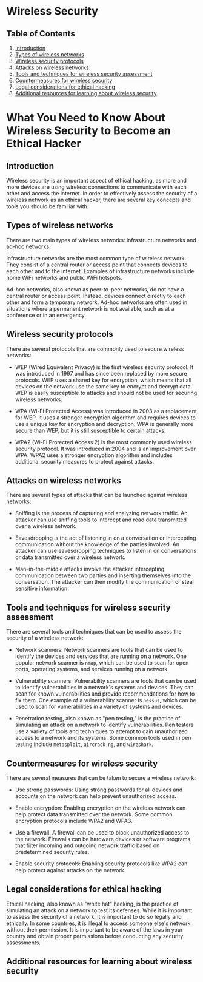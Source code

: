# Wireless Security

## Table of Contents
1. [Introduction](#introduction)
2. [Types of wireless networks](#types-of-wireless-networks)
3. [Wireless security protocols](#wireless-security-protocols)
4. [Attacks on wireless networks](#attacks-on-wireless-networks)
5. [Tools and techniques for wireless security assessment](#tools-and-techniques-for-wireless-security-assessment)
6. [Countermeasures for wireless security](#countermeasures-for-wireless-security)
7. [Legal considerations for ethical hacking](#legal-considerations-for-ethical-hacking)
8. [Additional resources for learning about wireless security](#additional-resources-for-learning-about-wireless-security)

# What You Need to Know About Wireless Security to Become an Ethical Hacker

## Introduction
Wireless security is an important aspect of ethical hacking, as more and more devices are using wireless connections to communicate with each other and access the internet. In order to effectively assess the security of a wireless network as an ethical hacker, there are several key concepts and tools you should be familiar with.

## Types of wireless networks
There are two main types of wireless networks: infrastructure networks and ad-hoc networks.

Infrastructure networks are the most common type of wireless network. They consist of a central router or access point that connects devices to each other and to the internet. Examples of infrastructure networks include home WiFi networks and public WiFi hotspots.

Ad-hoc networks, also known as peer-to-peer networks, do not have a central router or access point. Instead, devices connect directly to each other and form a temporary network. Ad-hoc networks are often used in situations where a permanent network is not available, such as at a conference or in an emergency.

## Wireless security protocols
There are several protocols that are commonly used to secure wireless networks:

- WEP (Wired Equivalent Privacy) is the first wireless security protocol. It was introduced in 1997 and has since been replaced by more secure protocols. WEP uses a shared key for encryption, which means that all devices on the network use the same key to encrypt and decrypt data. WEP is easily susceptible to attacks and should not be used for securing wireless networks.

- WPA (Wi-Fi Protected Access) was introduced in 2003 as a replacement for WEP. It uses a stronger encryption algorithm and requires devices to use a unique key for encryption and decryption. WPA is generally more secure than WEP, but it is still susceptible to certain attacks.

- WPA2 (Wi-Fi Protected Access 2) is the most commonly used wireless security protocol. It was introduced in 2004 and is an improvement over WPA. WPA2 uses a stronger encryption algorithm and includes additional security measures to protect against attacks.

## Attacks on wireless networks
There are several types of attacks that can be launched against wireless networks:

- Sniffing is the process of capturing and analyzing network traffic. An attacker can use sniffing tools to intercept and read data transmitted over a wireless network.

- Eavesdropping is the act of listening in on a conversation or intercepting communication without the knowledge of the parties involved. An attacker can use eavesdropping techniques to listen in on conversations or data transmitted over a wireless network.

- Man-in-the-middle attacks involve the attacker intercepting communication between two parties and inserting themselves into the conversation. The attacker can then modify the communication or steal sensitive information.

## Tools and techniques for wireless security assessment
There are several tools and techniques that can be used to assess the security of a wireless network:

- Network scanners: Network scanners are tools that can be used to identify the devices and services that are running on a network. One popular network scanner is `nmap`, which can be used to scan for open ports, operating systems, and services running on a network.

- Vulnerability scanners: Vulnerability scanners are tools that can be used to identify vulnerabilities in a network's systems and devices. They can scan for known vulnerabilities and provide recommendations for how to fix them. One example of a vulnerability scanner is `nessus`, which can be used to scan for vulnerabilities in a variety of systems and devices.

- Penetration testing, also known as "pen testing," is the practice of simulating an attack on a network to identify vulnerabilities. Pen testers use a variety of tools and techniques to attempt to gain unauthorized access to a network and its systems. Some common tools used in pen testing include `metasploit`, `aircrack-ng`, and `wireshark`.

## Countermeasures for wireless security
There are several measures that can be taken to secure a wireless network:

- Use strong passwords: Using strong passwords for all devices and accounts on the network can help prevent unauthorized access.

- Enable encryption: Enabling encryption on the wireless network can help protect data transmitted over the network. Some common encryption protocols include WPA2 and WPA3.

- Use a firewall: A firewall can be used to block unauthorized access to the network. Firewalls can be hardware devices or software programs that filter incoming and outgoing network traffic based on predetermined security rules.

- Enable security protocols: Enabling security protocols like WPA2 can help protect against attacks on the network.

## Legal considerations for ethical hacking
Ethical hacking, also known as "white hat" hacking, is the practice of simulating an attack on a network to test its defenses. While it is important to assess the security of a network, it is important to do so legally and ethically. In some countries, it is illegal to access someone else's network without their permission. It is important to be aware of the laws in your country and obtain proper permissions before conducting any security assessments.

## Additional resources for learning about wireless security
